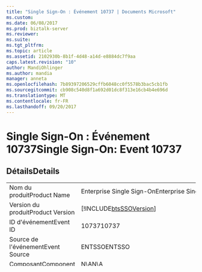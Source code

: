 ```yaml
---
title: "Single Sign-On : Événement 10737 | Documents Microsoft"
ms.custom: 
ms.date: 06/08/2017
ms.prod: biztalk-server
ms.reviewer: 
ms.suite: 
ms.tgt_pltfrm: 
ms.topic: article
ms.assetid: 2102930b-8b1f-4d48-a14d-e8884dc7f9aa
caps.latest.revision: "10"
author: MandiOhlinger
ms.author: mandia
manager: anneta
ms.openlocfilehash: 7b89397206529cffb6048cc0f5578b3bac5cb1fb
ms.sourcegitcommit: cb908c540d8f1a692d01dc8f313e16cb4b4e696d
ms.translationtype: MT
ms.contentlocale: fr-FR
ms.lasthandoff: 09/20/2017
---
```

# <a name="single-sign-on-event-10737"></a><span data-ttu-id="1683d-102">Single Sign-On : Événement 10737</span><span class="sxs-lookup"><span data-stu-id="1683d-102">Single Sign-On: Event 10737</span></span>
## <a name="details"></a><span data-ttu-id="1683d-103">Détails</span><span class="sxs-lookup"><span data-stu-id="1683d-103">Details</span></span>  
  
|||  
|-|-|  
|<span data-ttu-id="1683d-104">Nom du produit</span><span class="sxs-lookup"><span data-stu-id="1683d-104">Product Name</span></span>|<span data-ttu-id="1683d-105">Enterprise Single Sign-On</span><span class="sxs-lookup"><span data-stu-id="1683d-105">Enterprise Single Sign-On</span></span>|  
|<span data-ttu-id="1683d-106">Version du produit</span><span class="sxs-lookup"><span data-stu-id="1683d-106">Product Version</span></span>|[!INCLUDE[btsSSOVersion](../includes/btsssoversion-md.md)]|  
|<span data-ttu-id="1683d-107">ID d'événement</span><span class="sxs-lookup"><span data-stu-id="1683d-107">Event ID</span></span>|<span data-ttu-id="1683d-108">10737</span><span class="sxs-lookup"><span data-stu-id="1683d-108">10737</span></span>|  
|<span data-ttu-id="1683d-109">Source de l'événement</span><span class="sxs-lookup"><span data-stu-id="1683d-109">Event Source</span></span>|<span data-ttu-id="1683d-110">ENTSSO</span><span class="sxs-lookup"><span data-stu-id="1683d-110">ENTSSO</span></span>|  
|<span data-ttu-id="1683d-111">Composant</span><span class="sxs-lookup"><span data-stu-id="1683d-111">Component</span></span>|<span data-ttu-id="1683d-112">N\A</span><span class="sxs-lookup"><span data-stu-id="1683d-112">N\A</span></span>|  
|<span data-ttu-id="1683d-113">Nom symbolique</span><span class="sxs-lookup"><span data-stu-id="1683d-113">Symbolic Name</span></span>|<span data-ttu-id="1683d-114">SSO_WARN_PS_SET_EXTERNAL_PASSWORD</span><span class="sxs-lookup"><span data-stu-id="1683d-114">SSO_WARN_PS_SET_EXTERNAL_PASSWORD</span></span>|  
|<span data-ttu-id="1683d-115">Texte du message</span><span class="sxs-lookup"><span data-stu-id="1683d-115">Message Text</span></span>|<span data-ttu-id="1683d-116">Échec de la mise à jour du mot de passe externe dans la base de données SSO.%r</span><span class="sxs-lookup"><span data-stu-id="1683d-116">Failed to update the external password in the SSO database.%r</span></span><br /><br /> <span data-ttu-id="1683d-117">ID de suivi : %1 %r</span><span class="sxs-lookup"><span data-stu-id="1683d-117">Tracking ID: %1%r</span></span><br /><br /> <span data-ttu-id="1683d-118">Carte : %2 %r</span><span class="sxs-lookup"><span data-stu-id="1683d-118">Adapter: %2%r</span></span><br /><br /> <span data-ttu-id="1683d-119">Nom de l’application : %3 %r</span><span class="sxs-lookup"><span data-stu-id="1683d-119">Application Name: %3%r</span></span><br /><br /> <span data-ttu-id="1683d-120">Compte externe : %4 %r</span><span class="sxs-lookup"><span data-stu-id="1683d-120">External Account: %4%r</span></span><br /><br /> <span data-ttu-id="1683d-121">Code d’erreur : %5</span><span class="sxs-lookup"><span data-stu-id="1683d-121">Error Code: %5</span></span>|  
  
## <a name="explanation"></a><span data-ttu-id="1683d-122">Explication</span><span class="sxs-lookup"><span data-stu-id="1683d-122">Explanation</span></span>  
 <span data-ttu-id="1683d-123">Cet événement d'avertissement indique que l'authentification unique n'a pas pu mettre à jour le mot de passe externe dans la base de données SSO.</span><span class="sxs-lookup"><span data-stu-id="1683d-123">This Warning event indicates that SSO failed to update the external password in the SSO database.</span></span> <span data-ttu-id="1683d-124">Il y a plusieurs causes d'échec possibles indiquées dans le message d'avertissement. Dans certains cas, cet avertissement peut indiquer un problème de configuration ou il se peut que le mappage ait été supprimé tandis que la modification du mot de passe était en cours d'exécution.</span><span class="sxs-lookup"><span data-stu-id="1683d-124">There are various possible causes of failure indicated in the warning message; in some cases, this warning might indicate a configuration problem, or the mapping may have been deleted while the password change was in process.</span></span>  
  
## <a name="user-action"></a><span data-ttu-id="1683d-125">Action de l'utilisateur</span><span class="sxs-lookup"><span data-stu-id="1683d-125">User Action</span></span>  
 <span data-ttu-id="1683d-126">Pour résoudre cet avertissement, procédez comme suit :</span><span class="sxs-lookup"><span data-stu-id="1683d-126">To resolve this warning, do the following:</span></span>  
  
-   <span data-ttu-id="1683d-127">Essayez à nouveau de modifier le mot de passe.</span><span class="sxs-lookup"><span data-stu-id="1683d-127">Retry the password change.</span></span>  
  
-   <span data-ttu-id="1683d-128">Si les autres tentatives échouent, modifiez le mot de passe manuellement à l'aide de l'interface utilisateur ou des outils de ligne de commande.</span><span class="sxs-lookup"><span data-stu-id="1683d-128">If additional attempts continue to fail, change the password manually using the UI or command line tools.</span></span>  
  
 <span data-ttu-id="1683d-129">Pour plus d'informations, consultez les ressources ci-dessous.</span><span class="sxs-lookup"><span data-stu-id="1683d-129">For more information, see the following resources:</span></span>  
  
-   [<span data-ttu-id="1683d-130">Synchronisation de mot de passe</span><span class="sxs-lookup"><span data-stu-id="1683d-130">Password Synchronization</span></span>](../core/password-synchronization2.md)